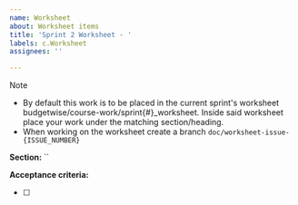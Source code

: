 ```yaml
---
name: Worksheet
about: Worksheet items
title: 'Sprint 2 Worksheet - '
labels: c.Worksheet
assignees: ''

---
```


> [!NOTE]
> - By default this work is to be placed in the current sprint's worksheet budgetwise/course-work/sprint{#}_worksheet. Inside said worksheet place your work under the matching section/heading.
> - When working on the worksheet create a branch `doc/worksheet-issue-{ISSUE_NUMBER}`

**Section:** ``


**Acceptance criteria:**

- [ ] 